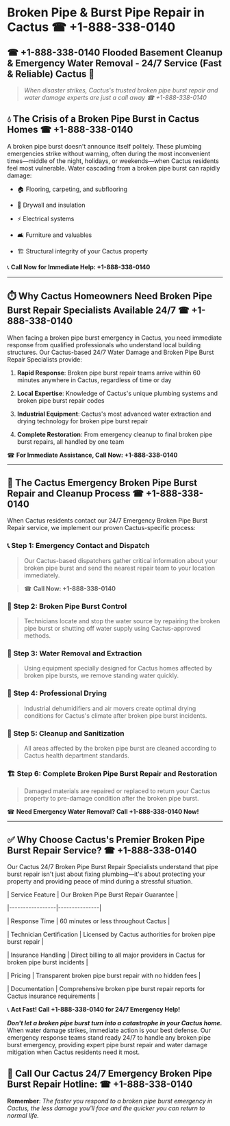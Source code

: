 # Broken Pipe & Burst Pipe Repair in Cactus ☎ +1-888-338-0140  
## ☎ +1-888-338-0140 Flooded Basement Cleanup & Emergency Water Removal - 24/7 Service (Fast & Reliable) Cactus 🚨  

> *When disaster strikes, Cactus's trusted broken pipe burst repair and water damage experts are just a call away ☎ +1-888-338-0140*  

## 💧 The Crisis of a Broken Pipe Burst in Cactus Homes ☎ +1-888-338-0140  

A broken pipe burst doesn't announce itself politely. These plumbing emergencies strike without warning, often during the most inconvenient times—middle of the night, holidays, or weekends—when Cactus residents feel most vulnerable. Water cascading from a broken pipe burst can rapidly damage:  

* 🏠 Flooring, carpeting, and subflooring  
* 🧱 Drywall and insulation  
* ⚡ Electrical systems  
* 🛋️ Furniture and valuables  
* 🏗️ Structural integrity of your Cactus property  

📞 **Call Now for Immediate Help: +1-888-338-0140**  

---  

## ⏱️ Why Cactus Homeowners Need Broken Pipe Burst Repair Specialists Available 24/7 ☎ +1-888-338-0140  

When facing a broken pipe burst emergency in Cactus, you need immediate response from qualified professionals who understand local building structures. Our Cactus-based 24/7 Water Damage and Broken Pipe Burst Repair Specialists provide:  

1. **Rapid Response**: Broken pipe burst repair teams arrive within 60 minutes anywhere in Cactus, regardless of time or day  
2. **Local Expertise**: Knowledge of Cactus's unique plumbing systems and broken pipe burst repair codes  
3. **Industrial Equipment**: Cactus's most advanced water extraction and drying technology for broken pipe burst repair  
4. **Complete Restoration**: From emergency cleanup to final broken pipe burst repairs, all handled by one team  

☎ **For Immediate Assistance, Call Now: +1-888-338-0140**  

---  

## 🔧 The Cactus Emergency Broken Pipe Burst Repair and Cleanup Process ☎ +1-888-338-0140  

When Cactus residents contact our 24/7 Emergency Broken Pipe Burst Repair service, we implement our proven Cactus-specific process:  

### 📞 Step 1: Emergency Contact and Dispatch  
> Our Cactus-based dispatchers gather critical information about your broken pipe burst and send the nearest repair team to your location immediately.  
> ☎ **Call Now: +1-888-338-0140**  

### 🚿 Step 2: Broken Pipe Burst Control  
> Technicians locate and stop the water source by repairing the broken pipe burst or shutting off water supply using Cactus-approved methods.  

### 🌊 Step 3: Water Removal and Extraction  
> Using equipment specially designed for Cactus homes affected by broken pipe bursts, we remove standing water quickly.  

### 💨 Step 4: Professional Drying  
> Industrial dehumidifiers and air movers create optimal drying conditions for Cactus's climate after broken pipe burst incidents.  

### 🧼 Step 5: Cleanup and Sanitization  
> All areas affected by the broken pipe burst are cleaned according to Cactus health department standards.  

### 🏗️ Step 6: Complete Broken Pipe Burst Repair and Restoration  
> Damaged materials are repaired or replaced to return your Cactus property to pre-damage condition after the broken pipe burst.  

☎ **Need Emergency Water Removal? Call +1-888-338-0140 Now!**  

---  

## ✅ Why Choose Cactus's Premier Broken Pipe Burst Repair Service? ☎ +1-888-338-0140  

Our Cactus 24/7 Broken Pipe Burst Repair Specialists understand that pipe burst repair isn't just about fixing plumbing—it's about protecting your property and providing peace of mind during a stressful situation.  

| Service Feature | Our Broken Pipe Burst Repair Guarantee |  
|-----------------|---------------|  
| Response Time | 60 minutes or less throughout Cactus |  
| Technician Certification | Licensed by Cactus authorities for broken pipe burst repair |  
| Insurance Handling | Direct billing to all major providers in Cactus for broken pipe burst incidents |  
| Pricing | Transparent broken pipe burst repair with no hidden fees |  
| Documentation | Comprehensive broken pipe burst repair reports for Cactus insurance requirements |  

📞 **Act Fast! Call +1-888-338-0140 for 24/7 Emergency Help!**  

***Don't let a broken pipe burst turn into a catastrophe in your Cactus home.*** When water damage strikes, immediate action is your best defense. Our emergency response teams stand ready 24/7 to handle any broken pipe burst emergency, providing expert pipe burst repair and water damage mitigation when Cactus residents need it most.  

## 📱 Call Our Cactus 24/7 Emergency Broken Pipe Burst Repair Hotline: ☎ +1-888-338-0140  

**Remember**: *The faster you respond to a broken pipe burst emergency in Cactus, the less damage you'll face and the quicker you can return to normal life.*